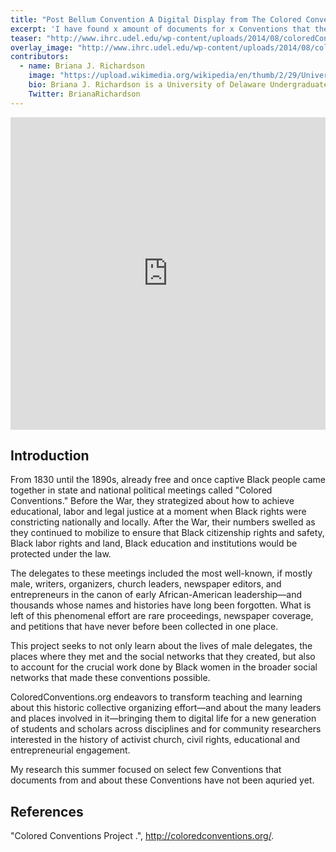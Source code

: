 ```yaml
---
title: "Post Bellum Convention A Digital Display from The Colored Conventions Project"
excerpt: 'I have found x amount of documents for x Conventions that the Colored Conventions Project very little if any documents on.'
teaser: "http://www.ihrc.udel.edu/wp-content/uploads/2014/08/coloredConventions.jpg"
overlay_image: "http://www.ihrc.udel.edu/wp-content/uploads/2014/08/coloredConventions.jpg"
contributors:
  - name: Briana J. Richardson
    image: "https://upload.wikimedia.org/wikipedia/en/thumb/2/29/University_of_Delaware_Seal.svg/1200px-University_of_Delaware_Seal.svg.png"
    bio: Briana J. Richardson is a University of Delaware Undergraduate student graduating with a degree in Africana Studies with a Concentration in Social Studies Education. She will be teaching Special Education in Las Vegas, Nevada. 
    Twitter: BrianaRichardson
---
```



<iframe src="https://s3.amazonaws.com/uploads.knightlab.com/storymapjs/f6f8cf8ab31e9c13b2c05935dda85c7d/ling-9-shuang-and-tiauna/index.html" frameborder="0" width="100%" height="500">
</iframe>


## Introduction
From 1830 until the 1890s, already free and once captive Black people came together in state and national political meetings called "Colored Conventions." Before the War, they strategized about how to achieve educational, labor and legal justice at a moment when Black rights were constricting nationally and locally. After the War, their numbers swelled as they continued to mobilize to ensure that Black citizenship rights and safety, Black labor rights and land, Black education and institutions would be protected under the law.

The delegates to these meetings included the most well-known, if mostly male, writers, organizers, church leaders, newspaper editors, and entrepreneurs in the canon of early African-American leadership—and thousands whose names and histories have long been forgotten. What is left of this phenomenal effort are rare proceedings, newspaper coverage, and petitions that have never before been collected in one place.

This project seeks to not only learn about the lives of male delegates, the places where they met and the social networks that they created, but also to account for the crucial work done by Black women in the broader social networks that made these conventions possible.

ColoredConventions.org endeavors to transform teaching and learning about this historic collective organizing effort—and about the many leaders and places involved in it—bringing them to digital life for a new generation of students and scholars across disciplines and for community researchers interested in the history of activist church, civil rights, educational and entrepreneurial engagement.

My research this summer focused on select few Conventions that documents from and about these Conventions have not been aquried yet.

## References
"Colored Conventions Project
.", http://coloredconventions.org/.

